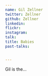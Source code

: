 ```yaml
---
name: Gil Zellner
twitter: Zellner
github: Zellner
linkedin: 
flickr: 
instagram: 
talk:
title: Babies
past-talks:


---
```


Gil is the...
